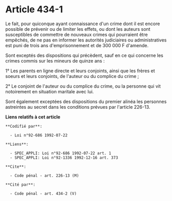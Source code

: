 # Article 434-1

Le fait, pour quiconque ayant connaissance d'un crime dont il est encore possible de prévenir ou de limiter les effets, ou
dont les auteurs sont susceptibles de commettre de nouveaux crimes qui pourraient être empêchés, de ne pas en informer les
autorités judiciaires ou administratives est puni de trois ans d'emprisonnement et de 300 000 F d'amende.

Sont exceptés des dispositions qui précèdent, sauf en ce qui concerne les crimes commis sur les mineurs de quinze ans :

1° Les parents en ligne directe et leurs conjoints, ainsi que les frères et soeurs et leurs conjoints, de l'auteur ou du
complice du crime ;

2° Le conjoint de l'auteur ou du complice du crime, ou la personne qui vit notoirement en situation maritale avec lui.

Sont également exceptées des dispositions du premier alinéa les personnes astreintes au secret dans les conditions prévues
par l'article 226-13.

**Liens relatifs à cet article**

	**Codifié par**:

	  - Loi n°92-686 1992-07-22

	**Liens**:

	  - SPEC_APPLI: Loi n°92-686 1992-07-22 art. 1
	  - SPEC_APPLI: Loi n°92-1336 1992-12-16 art. 373

	**Cite**:

	  - Code pénal - art. 226-13 (M)

	**Cité par**:

	  - Code pénal - art. 434-2 (V)
